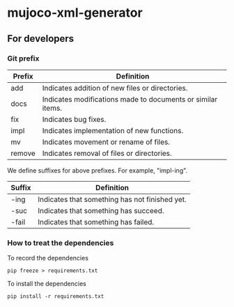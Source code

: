 # mujoco-xml-generator

## For developers

### Git prefix

| Prefix | Definition                                                  |
|--------|-------------------------------------------------------------|
| add    | Indicates addition of new files or directories.             |
| docs   | Indicates modifications made to documents or similar items. |
| fix    | Indicates bug fixes.                                        |
| impl   | Indicates implementation of new functions.                  |
| mv     | Indicates movement or rename of files.                      |
| remove | Indicates removal of files or directories.                  |

We define suffixes for above prefixes. For example, "impl-ing".

| Suffix | Definition                                     |
|--------|------------------------------------------------|
| -ing   | Indicates that something has not finished yet. |
| -suc   | Indicates that something has succeed.          |
| -fail  | Indicates that something has failed.           |

### How to treat the dependencies

To record the dependencies

```commandline
pip freeze > requirements.txt
```

To install the dependencies

```commandline
pip install -r requirements.txt
```